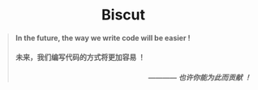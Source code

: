 <div>
  <h1 align="center">Biscut</h1>
</div>
<blockquote>
  <h4>In the future, the way we write code will be easier !</h4>
  <h4>未来，我们编写代码的方式将更加容易 ！</h2>
  <h5 align="right">———— 也许你能为此而贡献 ！</h5>
</blockquote>
